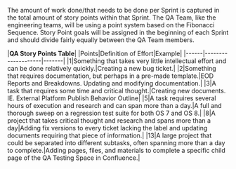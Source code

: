 The amount of work done/that needs to be done per Sprint is captured in the total amount of story points within that Sprint. The QA Team, like the engineering teams, will be using a point system based on the Fibonacci Sequence. Story Point goals will be assigned in the beginning of each Sprint and should divide fairly equally between the QA Team members.

|**QA Story Points Table**|
|Points|Definition of Effort|Example|
|------|--------------------|-------|
|1|Something that takes very little intellectual effort and can be done relatively quickly.|Creating a new bug ticket.|
|2|Something that requires documentation, but perhaps in a pre-made template.|EOD Reports and Breakdowns. Updating and modifying documentation.|
|3|A task that requires some time and critical thought.|Creating new documents. IE. External Platform Publish Behavior Outline|
|5|A task requires several hours of execution and research and can span more than a day.|A full and thorough sweep on a regression test suite for both OS 7 and OS 8.|
|8|A project that takes critical thought and research and spans more than a day|Adding fix versions to every ticket lacking the label and updating documents requiring that piece of information.|
|13|A large project that could be separated into different subtasks, often spanning more than a day to complete.|Adding pages, files, and materials to complete a specific child page of the QA Testing Space in Confluence.|

 

 

